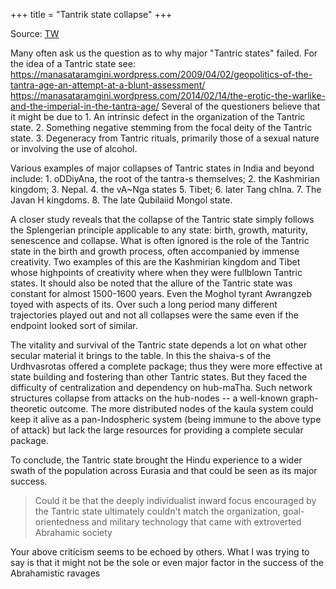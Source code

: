 +++
title = "Tantrik state collapse"
+++

Source: [TW](https://x.com/blog_supplement/status/1856903665937731738)

Many often ask us the question as to why major "Tantric states" failed. For the idea of a Tantric state see:
https://manasataramgini.wordpress.com/2009/04/02/geopolitics-of-the-tantra-age-an-attempt-at-a-blunt-assessment/
https://manasataramgini.wordpress.com/2014/02/14/the-erotic-the-warlike-and-the-imperial-in-the-tantra-age/
Several of the questioners believe that it might be due to 1. An intrinsic defect in the organization of the Tantric state. 2. Something negative stemming from the focal deity of the Tantric state. 3. Degeneracy from Tantric rituals, primarily those of a sexual nature or involving the use of alcohol. 

Various examples of major collapses of Tantric states in India and beyond include: 1. oDDiyAna, the root of the tantra-s themselves; 2. the Kashmirian kingdom; 3. Nepal. 4. the vA~Nga states 5. Tibet; 6. later Tang chIna. 7. The Javan H kingdoms. 8. The late Qubilaiid Mongol state.

A closer study reveals that the collapse of the Tantric state simply follows the Splengerian principle applicable to any state: birth, growth, maturity, senescence and collapse. What is often ignored is the role of the Tantric state in the birth and growth process, often accompanied by immense creativity. Two examples of this are the Kashmirian kingdom and Tibet whose highpoints of creativity where when they were fullblown Tantric states. It should also be noted that the allure of the Tantric state was constant for almost 1500-1600 years. Even the Moghol tyrant Awrangzeb toyed with aspects of its. Over such a long period many different trajectories played out and not all collapses were the same even if the endpoint looked sort of similar.

The vitality and survival of the Tantric state depends a lot on what other secular material it brings to the table. In this the shaiva-s of the Urdhvasrotas offered a complete package; thus they were more effective at state building and fostering than other Tantric states. But they faced the difficulty of centralization and dependency on hub-maTha. Such network structures collapse from attacks on the hub-nodes -- a well-known graph-theoretic outcome. The more distributed nodes of the kaula system could keep it alive as a pan-Indospheric system (being immune to the above type of attack) but lack the large resources for providing a complete secular package.

To conclude, the Tantric state brought the Hindu experience to a wider swath of the population across Eurasia and that could be seen as its major success.


> Could it be that the deeply individualist inward focus encouraged by the Tantric state ultimately couldn't match the organization, goal-orientedness and military technology that came with extroverted Abrahamic society

Your above criticism seems to be echoed by others. What I was trying to say is that it might not be the sole or even major factor in the success of the Abrahamistic ravages
